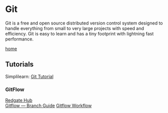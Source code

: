 # Git

Git is a free and open source distributed version control system designed to handle everything from small to very large projects with speed and efficiency. Git is easy to learn and has a tiny footprint with lightning fast performance.  

[home](https://git-scm.com)  

## Tutorials

Simplilearn: [Git Tutorial](https://www.simplilearn.com/tutorials/git-tutorial)  

### GitFlow

[Redgate Hub](https://www.red-gate.com/simple-talk/devops/tools/getting-started-with-gitflow)  
[Gitflow — Branch Guide](https://medium.com/@rafavinnce/gitflow-branch-guide-8a523360c053)
[Gitflow Workflow](https://www.atlassian.com/git/tutorials/comparing-workflows/gitflow-workflow)
